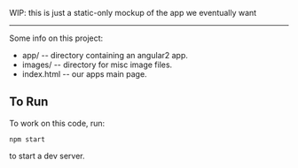 WIP: this is just a static-only mockup of the app we eventually want

----

Some info on this project:

- app/ -- directory containing an angular2 app.
- images/ -- directory for misc image files.
- index.html -- our apps main page.


## To Run

To work on this code, run:

    npm start

to start a dev server.
